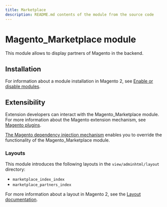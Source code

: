 ```yaml
---
title: Marketplace
description: README.md contents of the module from the source code
---
```


# Magento_Marketplace module

This module allows to display partners of Magento in the backend.

## Installation

For information about a module installation in Magento 2, see [Enable or disable modules](https://experienceleague.adobe.com/docs/commerce-operations/installation-guide/tutorials/manage-modules.html).

## Extensibility

Extension developers can interact with the Magento_Marketplace module. For more information about the Magento extension mechanism, see [Magento plugins](https://developer.adobe.com/commerce/php/development/components/plugins/).

[The Magento dependency injection mechanism](https://developer.adobe.com/commerce/php/development/components/dependency-injection/) enables you to override the functionality of the Magento_Marketplace module.

### Layouts

This module introduces the following layouts in the `view/adminhtml/layout` directory:

- `marketplace_index_index`
- `marketplace_partners_index`

For more information about a layout in Magento 2, see the [Layout documentation](https://developer.adobe.com/commerce/frontend-core/guide/layouts/).
